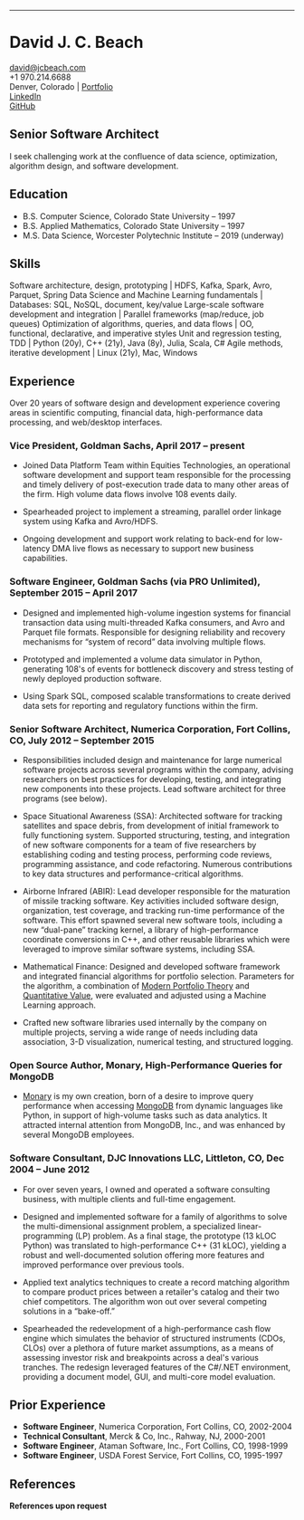 ---
# David J. C. Beach

[david@jcbeach.com](mailto:david@jcbeach.com)<br/>+1 970.214.6688<br/>Denver, Colorado | [Portfolio](https://dbeach24.github.io/Portfolio/)<br/>[LinkedIn](https://www.linkedin.com/in/david-beach-7a9b50/)<br/>[GitHub](https://github.com/dbeach24)

## Senior Software Architect

I seek challenging work at the confluence of data science,
optimization, algorithm design, and software development.

## Education

* B.S. Computer Science, Colorado State University – 1997
* B.S. Applied Mathematics, Colorado State University – 1997
* M.S. Data Science, Worcester Polytechnic Institute – 2019 (underway)

## Skills

Software architecture, design, prototyping | HDFS, Kafka, Spark, Avro, Parquet, Spring
Data Science and Machine Learning fundamentals | Databases: SQL, NoSQL, document, key/value
Large-scale software development and integration | Parallel frameworks (map/reduce, job queues)
Optimization of algorithms, queries, and data flows | OO, functional, declarative, and imperative styles
Unit and regression testing, TDD | Python (20y), C++ (21y), Java (8y), Julia, Scala, C#
Agile methods, iterative development | Linux (21y), Mac, Windows

## Experience

Over 20 years of software design and development experience covering areas in
scientific computing, financial data, high-performance data processing,
and web/desktop interfaces.

### Vice President, Goldman Sachs, April 2017 – present

* Joined Data Platform Team within Equities Technologies, an operational software development
  and support team responsible for the processing and timely delivery of post-execution trade data
  to many other areas of the firm.  High volume data flows involve 108 events daily.

* Spearheaded project to implement a streaming, parallel order linkage system using Kafka and Avro/HDFS.

* Ongoing development and support work relating to back-end for low-latency DMA live flows as necessary
  to support new business capabilities.

### Software Engineer, Goldman Sachs (via PRO Unlimited), September 2015 – April 2017

* Designed and implemented high-volume ingestion systems for financial transaction data using
  multi-threaded Kafka consumers, and Avro and Parquet file formats.  Responsible for designing
  reliability and recovery mechanisms for “system of record” data involving multiple flows.

* Prototyped and implemented a volume data simulator in Python, generating 108's of events for
  bottleneck discovery and stress testing of newly deployed production software.

* Using Spark SQL, composed scalable transformations to create derived data sets for reporting
  and regulatory functions within the firm.

### Senior Software Architect, Numerica Corporation, Fort Collins, CO, July 2012 – September 2015

* Responsibilities included design and maintenance for large numerical software projects across
  several programs within the company, advising researchers on best practices for developing,
  testing, and integrating new components into these projects.  Lead software architect for
  three programs (see below).

* Space Situational Awareness (SSA): Architected software for tracking satellites and space debris,
  from development of initial framework to fully functioning system.  Supported structuring, testing,
  and integration of new software components for a team of five researchers by establishing coding
  and testing process, performing code reviews, programming assistance, and code refactoring.  Numerous
  contributions to key data structures and performance-critical algorithms.

* Airborne Infrared (ABIR): Lead developer responsible for the maturation of missile tracking software.
  Key activities included software design, organization, test coverage, and tracking run-time performance
  of the software.  This effort spawned several new software tools, including a new “dual-pane” tracking
  kernel, a library of high-performance coordinate conversions in C++, and other reusable libraries which
  were leveraged to improve similar software systems, including SSA.

* Mathematical Finance: Designed and developed software framework and integrated financial algorithms
  for portfolio selection.  Parameters for the algorithm, a combination of
  [Modern Portfolio Theory](https://en.wikipedia.org/wiki/Modern_portfolio_theory) and
  [Quantitative Value](https://www.amazon.com/Quantitative-Value-Web-Site-Practitioners/dp/1118328078),
  were evaluated and adjusted using a Machine Learning approach.

* Crafted new software libraries used internally by the company on multiple projects, serving a wide
  range of needs including data association, 3-D visualization, numerical testing, and structured logging.

### Open Source Author, Monary, High-Performance Queries for MongoDB

* [Monary](https://bitbucket.org/djcbeach/monary/wiki/Home) is my own creation, born of a desire to
  improve query performance when accessing [MongoDB](https://www.mongodb.com/) from dynamic languages
  like Python, in support of high-volume tasks such as data analytics.  It attracted internal attention
  from MongoDB, Inc., and was enhanced by several MongoDB employees.

### Software Consultant, DJC Innovations LLC, Littleton, CO, Dec 2004 – June 2012

* For over seven years, I owned and operated a software consulting business, with multiple clients
  and full-time engagement.

* Designed and implemented software for a family of algorithms to solve the multi-dimensional assignment
  problem, a specialized linear-programming (LP) problem.  As a final stage, the prototype (13 kLOC Python)
  was translated to high-performance C++ (31 kLOC), yielding a robust and well-documented solution offering
  more features and improved performance over previous tools.

* Applied text analytics techniques to create a record matching algorithm to compare product prices between
  a retailer's catalog and their two chief competitors.  The algorithm won out over several competing solutions
  in a “bake-off.”

* Spearheaded the redevelopment of a high-performance cash flow engine which simulates the behavior of
  structured instruments (CDOs, CLOs) over a plethora of future market assumptions, as a means of assessing
  investor risk and breakpoints across a deal's various tranches.  The redesign leveraged features of the
  C#/.NET environment, providing a document model, GUI, and multi-core model evaluation.

## Prior Experience

* **Software Engineer**, Numerica Corporation, Fort Collins, CO, 2002-2004
* **Technical Consultant**, Merck & Co, Inc., Rahway, NJ, 2000-2001
* **Software Engineer**, Ataman Software, Inc., Fort Collins, CO, 1998-1999
* **Software Engineer**, USDA Forest Service, Fort Collins, CO, 1995-1997

## References

**References upon request**

